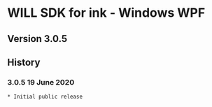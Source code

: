 # WILL SDK for ink - Windows WPF

## Version 3.0.5

## History

### 3.0.5   19 June 2020
    * Initial public release
    